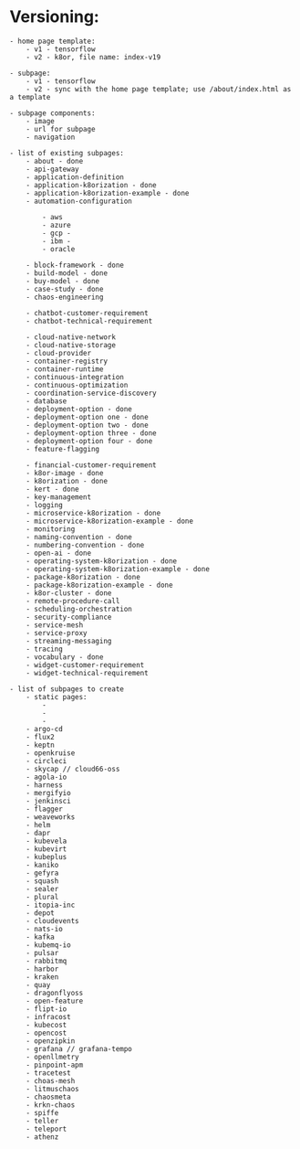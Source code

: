 # Versioning:
	- home page template:
		- v1 - tensorflow
		- v2 - k8or, file name: index-v19

	- subpage:
		- v1 - tensorflow
		- v2 - sync with the home page template; use /about/index.html as a template

	- subpage components:
		- image
		- url for subpage
		- navigation

	- list of existing subpages:
		- about - done
		- api-gateway
		- application-definition
		- application-k8orization - done
		- application-k8orization-example - done
		- automation-configuration

			- aws
			- azure
			- gcp - 
			- ibm -
			- oracle

		- block-framework - done
		- build-model - done
		- buy-model - done
		- case-study - done
		- chaos-engineering

		- chatbot-customer-requirement
		- chatbot-technical-requirement

		- cloud-native-network
		- cloud-native-storage
		- cloud-provider
		- container-registry
		- container-runtime
		- continuous-integration
		- continuous-optimization
		- coordination-service-discovery
		- database
		- deployment-option - done
		- deployment-option one - done
		- deployment-option two - done
		- deployment-option three - done
		- deployment-option four - done
		- feature-flagging

		- financial-customer-requirement
		- k8or-image - done
		- k8orization - done
		- kert - done
		- key-management
		- logging
		- microservice-k8orization - done
		- microservice-k8orization-example - done
		- monitoring
		- naming-convention - done
		- numbering-convention - done
		- open-ai - done
		- operating-system-k8orization - done
		- operating-system-k8orization-example - done
		- package-k8orization - done
		- package-k8orization-example - done
		- k8or-cluster - done
		- remote-procedure-call
		- scheduling-orchestration
		- security-compliance
		- service-mesh
		- service-proxy
		- streaming-messaging
		- tracing
		- vocabulary - done
		- widget-customer-requirement
		- widget-technical-requirement

	- list of subpages to create
		- static pages:
			- 
			- 
			- 
		- argo-cd
		- flux2
		- keptn
		- openkruise
		- circleci
		- skycap // cloud66-oss
		- agola-io
		- harness
		- mergifyio
		- jenkinsci
		- flagger
		- weaveworks
		- helm
		- dapr
		- kubevela
		- kubevirt
		- kubeplus
		- kaniko
		- gefyra
		- squash
		- sealer
		- plural
		- itopia-inc
		- depot
		- cloudevents
		- nats-io
		- kafka
		- kubemq-io
		- pulsar
		- rabbitmq
		- harbor
		- kraken
		- quay
		- dragonflyoss
		- open-feature
		- flipt-io
		- infracost
		- kubecost
		- opencost
		- openzipkin
		- grafana // grafana-tempo
		- openllmetry
		- pinpoint-apm
		- tracetest
		- choas-mesh
		- litmuschaos
		- chaosmeta
		- krkn-chaos
		- spiffe
		- teller
		- teleport
		- athenz